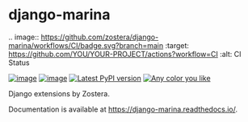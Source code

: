 # django-marina

.. image:: https://github.com/zostera/django-marina/workflows/CI/badge.svg?branch=main
     :target: https://github.com/YOU/YOUR-PROJECT/actions?workflow=CI
     :alt: CI Status
     
[![image](https://github.com/zostera/django-marina/workflows/CI/badge.svg?branch=main)](https://github.com/zostera/django-marina/actions?workflow=CI)
[![image](https://coveralls.io/repos/github/zostera/django-marina/badge.svg?branch=main)](https://coveralls.io/github/zostera/django-marina?branch=main)
[![Latest PyPI version](https://img.shields.io/pypi/v/django-marina.svg)](https://pypi.python.org/pypi/django-marina)
[![Any color you like](https://img.shields.io/badge/code%20style-black-000000.svg)](https://github.com/ambv/black)

Django extensions by Zostera.

Documentation is available at <https://django-marina.readthedocs.io/>.
